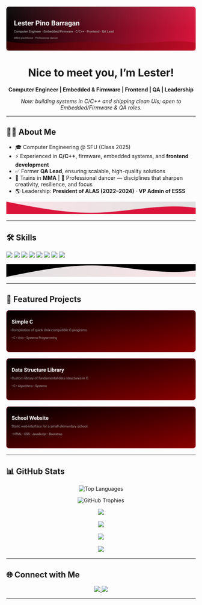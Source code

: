 <p align="center">
  <img src="./assets/readme_banner.svg" alt="Lester Banner" />
</p>

<h1 align="center">Nice to meet you, I’m Lester!</h1>
<p align="center">
  <strong>Computer Engineer | Embedded & Firmware | Frontend | QA | Leadership</strong>
</p>
<p align="center"><em>Now: building systems in C/C++ and shipping clean UIs; open to Embedded/Firmware & QA roles.</em></p>

---

## 🧑‍💻 About Me
- 🎓 Computer Engineering @ SFU (Class 2025)  
- ⚡ Experienced in **C/C++**, firmware, embedded systems, and **frontend development**  
- ✅ Former **QA Lead**, ensuring scalable, high-quality solutions  
- 🥋 Trains in **MMA** | 💃 Professional dancer — disciplines that sharpen creativity, resilience, and focus  
- 🌎 Leadership: **President of ALAS (2022–2024)** · **VP Admin of ESSS**

<img src="./assets/section_divider_bottom.svg" alt="divider" />

---

## 🛠 Skills
<p>
  <img src="https://img.shields.io/badge/-C++-A6120D?logo=cplusplus&logoColor=white" />
  <img src="https://img.shields.io/badge/-C-8B0000?logo=c&logoColor=white" />
  <img src="https://img.shields.io/badge/-Python-000000?logo=python&logoColor=FFD43B" />
  <img src="https://img.shields.io/badge/-JavaScript-DC143C?logo=javascript&logoColor=black" />
  <img src="https://img.shields.io/badge/-React-000000?logo=react&logoColor=61DAFB" />
  <img src="https://img.shields.io/badge/-Django-8B0000?logo=django&logoColor=white" />
  <img src="https://img.shields.io/badge/-PostgreSQL-000000?logo=postgresql&logoColor=336791" />
  <img src="https://img.shields.io/badge/-Docker-DC143C?logo=docker&logoColor=white" />
</p>

<img src="./assets/section_divider_top.svg" alt="divider" />

---

## 📂 Featured Projects

<p align="center">
  <a href="https://github.com/lesteriv28/simple-C">
    <img src="./assets/project_card_simple_c.svg" width="720" alt="Simple C project card" />
  </a>
</p>

<p align="center">
  <a href="https://github.com/lesteriv28/DSlibrary">
    <img src="./assets/project_card_ds.svg" width="720" alt="DS Library project card" />
  </a>
</p>

<p align="center">
  <a href="https://github.com/lesteriv28/lesteriv28.github.io">
    <img src="./assets/project_card_school.svg" width="720" alt="School Website project card" />
  </a>
</p>

---

## 📊 GitHub Stats

<p align="center">
  <img src="https://github-readme-stats.vercel.app/api/top-langs/?username=lesteriv28&layout=compact&title_color=DC143C&text_color=FFFFFF&bg_color=000000&langs_count=6&hide=css,scss,html&exclude_repo=lesteriv28.github.io" alt="Top Languages" />
</p>

<p align="center">
  <img src="https://github-profile-trophy.vercel.app/?username=lesteriv28&theme=onedark&row=1&column=5&margin-w=12&margin-h=12&title=Commit,Issues,Stars,Repositories,PullRequest" alt="GitHub Trophies" />
</p>

<p align="center">
  <img src="https://github-profile-summary-cards.vercel.app/api/cards/profile-details?username=lesteriv28&theme=radical" />
</p>

<p align="center">
  <img src="https://github-profile-summary-cards.vercel.app/api/cards/productive-time?username=lesteriv28&theme=radical" />
</p>

<p align="center">
  <img src="https://github-profile-summary-cards.vercel.app/api/cards/repos-per-language?username=lesteriv28&theme=radical" />
</p>

<p align="center">
  <img src="https://github-readme-stats.vercel.app/api?username=lesteriv28&show_icons=true&title_color=DC143C&icon_color=DC143C&text_color=FFFFFF&bg_color=000000&hide_rank=true" />
</p>

---

## 🌐 Connect with Me
<p align="center">
  <a href="https://www.linkedin.com/in/lesterpino/">
    <img src="https://img.shields.io/badge/-LinkedIn-DC143C?logo=linkedin&logoColor=white" />
  </a>
  <a href="mailto:lesterivpino@gmail.com">
    <img src="https://img.shields.io/badge/-Email-8B0000?logo=gmail&logoColor=white" />
  </a>
</p>

---
